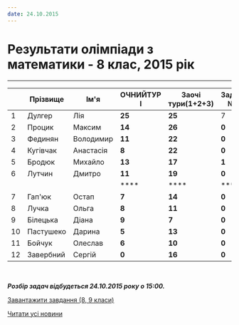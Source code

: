 ```yaml
---
date: 24.10.2015
---
```

# Результати олімпіади з математики - 8 клас, 2015 рік

****

|     | Прізвище  |   Ім'я    | **ОЧНИЙТУР I** | **Заочі тури(1+2+3)** | Задача №1 | Задача №2 | Задача № 3 | Задача №4 | Задача №5 | **ОЧНИЙТУР II** | **СУМА** |
| --- | --------- | --------- | -------------- | --------------------- | --------- | --------- | ---------- | --------- | --------- | --------------- | -------- |
|  1  |  Дулгер   |    Лія    |     **25**     |        **25**         |     7     |     7     |     0      |     4     |     7     |     **25**      |  **75**  |
|  2  |  Процик   |  Максим   |     **14**     |        **26**         |   **0**   |   **0**   |     0      |     0     |     0     |      **0**      |  **40**  |
|  3  |  Фединян  | Володимир |     **11**     |        **22**         |   **0**   |   **0**   |     0      |     0     |     7     |      **7**      |  **40**  |
|  4  | Кугівчак  | Анастасія |     **8**      |        **22**         |   **0**   |   **5**   |     0      |     2     |     0     |      **7**      |  **37**  |
|  5  |  Бродюк   |  Михайло  |     **13**     |        **17**         |   **1**   |   **5**   |     0      |     0     |     0     |      **6**      |  **36**  |
|  6  |  Лутчин   |  Дмитро   |     **11**     |        **19**         |   **0**   |   **0**   |     0      |     0     |     0     |      **0**      |  **30**  |
|     |           |           |      ****      |         ****          |   ****    |   ****   |           |          |           |      ** **      |  ** **   |
|  7  |  Гап'юк   |   Остап   |     **7**      |        **14**         |   **0**   |   **2**   |     0      |     0     |     0     |      **2**      |  **23**  |
|  8  |   Лучка   |   Ольга   |     **8**      |        **11**         |   **0**   |   **0**   |     0      |     0     |     4     |      **4**      |  **23**  |
|  9  | Білецька  |   Діана   |     **9**      |         **7**         |   **0**   |   **5**   |     0      |     0     |     0     |      **5**      |  **21**  |
| 10  | Пастушеко |  Дарина   |     **5**      |        **13**         |   **0**   |   **0**   |     0      |     3     |     0     |      **3**      |  **21**  |
| 11  |  Бойчук   |  Олеслав  |     **6**      |        **10**         |   **0**   |   **0**   |     0      |     4     |     0     |      **4**      |  **20**  |
| 12  | Завербний |  Сергій   |     **0**      |        **16**         |   **0**   |   **0**   |     0      |     0     |     0     |      **0**      |  **16**  |

 

***Розбір задач відбудеться 24.10.2015 року о 15:00.***

[Завантажити завдання (8, 9 класи)](/files/blog/результати-олімпіади-з-математики-8-клас-2015-рік/ліцейська-8-9-клас_2015_два-тури.docx)

[Читати усі новини](/news)
